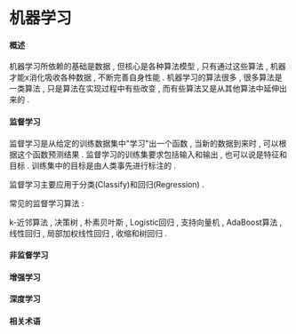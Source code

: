 # 机器学习

#### 概述

机器学习所依赖的基础是数据 , 但核心是各种算法模型 , 只有通过这些算法 , 机器才能x消化吸收各种数据 , 不断完善自身性能 . 机器学习的算法很多 , 很多算法是一类算法 , 只是算法在实现过程中有些改变 , 而有些算法又是从其他算法中延伸出来的 .

#### 监督学习

监督学习是从给定的训练数据集中"学习"出一个函数 , 当新的数据到来时 , 可以根据这个函数预测结果 . 监督学习的训练集要求包括输入和输出 , 也可以说是特征和目标 . 训练集中的目标是由人类事先进行标注的 . 

监督学习主要应用于分类\(Classify\)和回归\(Regression\) . 

常见的监督学习算法 : 

k-近邻算法 , 决策树 , 朴素贝叶斯 , Logistic回归 , 支持向量机 , AdaBoost算法 , 线性回归 , 局部加权线性回归 , 收缩和树回归 . 

#### 非监督学习

#### 增强学习

#### 深度学习

#### 相关术语



